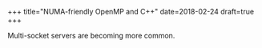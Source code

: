 +++
title="NUMA-friendly OpenMP and C++"
date=2018-02-24
draft=true
+++

Multi-socket servers are becoming more common. 
